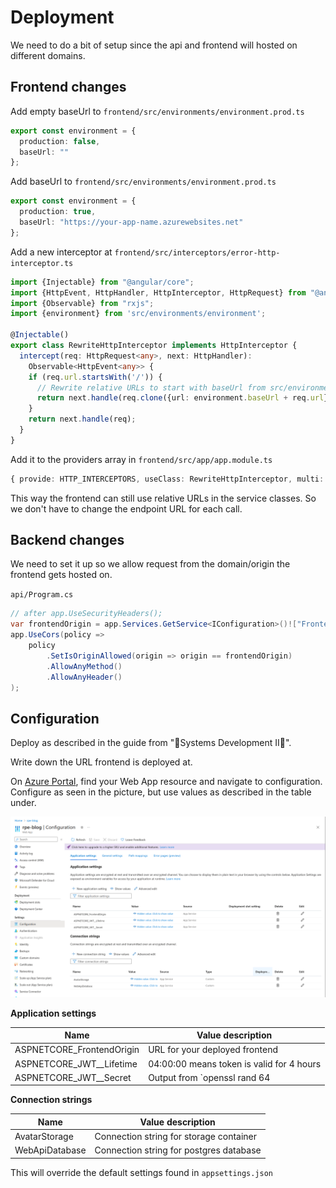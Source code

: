 # Deployment

We need to do a bit of setup since the api and frontend will hosted on different
domains.

## Frontend changes

Add empty baseUrl to `frontend/src/environments/environment.prod.ts`

```typescript
export const environment = {
  production: false,
  baseUrl: ""
};
```

Add baseUrl to `frontend/src/environments/environment.prod.ts`

```typescript
export const environment = {
  production: true,
  baseUrl: "https://your-app-name.azurewebsites.net"
};
```

Add a new interceptor at `frontend/src/interceptors/error-http-interceptor.ts`

```typescript
import {Injectable} from "@angular/core";
import {HttpEvent, HttpHandler, HttpInterceptor, HttpRequest} from "@angular/common/http";
import {Observable} from "rxjs";
import {environment} from 'src/environments/environment';

@Injectable()
export class RewriteHttpInterceptor implements HttpInterceptor {
  intercept(req: HttpRequest<any>, next: HttpHandler):
    Observable<HttpEvent<any>> {
    if (req.url.startsWith('/')) {
      // Rewrite relative URLs to start with baseUrl from src/environments/environment
      return next.handle(req.clone({url: environment.baseUrl + req.url}));
    }
    return next.handle(req);
  }
}
```

Add it to the providers array in `frontend/src/app/app.module.ts`

```typescript
{ provide: HTTP_INTERCEPTORS, useClass: RewriteHttpInterceptor, multi: true },
```

This way the frontend can still use relative URLs in the service classes.
So we don't have to change the endpoint URL for each call.

## Backend changes

We need to set it up so we allow request from the domain/origin the frontend gets hosted on.

`api/Program.cs`

```csharp
// after app.UseSecurityHeaders();
var frontendOrigin = app.Services.GetService<IConfiguration>()!["FrontendOrigin"];
app.UseCors(policy =>
    policy
        .SetIsOriginAllowed(origin => origin == frontendOrigin)
        .AllowAnyMethod()
        .AllowAnyHeader()
);
```

## Configuration

Deploy as described in the guide from "🤖Systems Development II🤖".

Write down the URL frontend is deployed at.

On [Azure Portal](https://portal.azure.com), find your Web App resource and navigate to configuration.
Configure as seen in the picture, but use values as described in the table under.

![](./screenshots/application-settings.png)

**Application settings**

| Name | Value description |
|------|-------------------|
| ASPNETCORE_FrontendOrigin | URL for your deployed frontend |
| ASPNETCORE_JWT__Lifetime | 04:00:00 means token is valid for 4 hours |
| ASPNETCORE_JWT__Secret | Output from `openssl rand 64 | base64` |

**Connection strings**

| Name | Value description |
|------|-------------------|
| AvatarStorage | Connection string for storage container |
| WebApiDatabase | Connection string for postgres database |

This will override the default settings found in `appsettings.json`